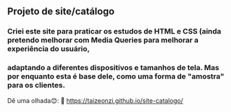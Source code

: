 ## Projeto de site/catálogo 

### Criei este site para praticar os estudos de HTML e CSS (ainda pretendo melhorar com Media Queries para melhorar a experiência do usuário,
### adaptando a diferentes dispositivos e tamanhos de tela. Mas por enquanto esta é base dele, como uma forma de "amostra" para os clientes.

Dê uma olhada😊:
🔗 https://taizeonzi.github.io/site-catalogo/
